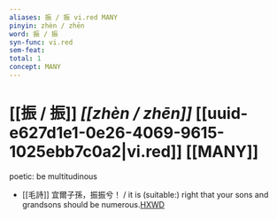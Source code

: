 ```yaml
---
aliases: 振 / 振 vi.red MANY
pinyin: zhèn / zhēn
word: 振 / 振
syn-func: vi.red
sem-feat: 
total: 1
concept: MANY 
---
```

# [[振 / 振]] *[[zhèn / zhēn]]*  [[uuid-e627d1e1-0e26-4069-9615-1025ebb7c0a2|vi.red]] [[MANY]]
poetic: be multitudinous
 - [[毛詩]] 宜爾子孫，振振兮！ / it is (suitable:) right that your sons and grandsons should be numerous.[HXWD](https://hxwd.org/textview.html?location=KR1c0001_tls_001-29a.1)